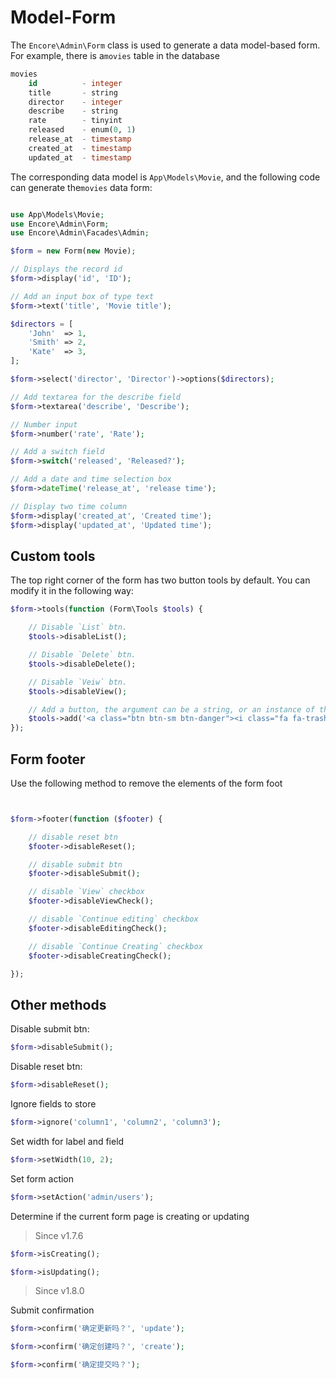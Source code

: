 # Model-Form

The `Encore\Admin\Form` class is used to generate a data model-based form. For example, there is a`movies` table in the database

```sql
movies
    id          - integer
    title       - string
    director    - integer
    describe    - string
    rate        - tinyint
    released    - enum(0, 1)
    release_at  - timestamp
    created_at  - timestamp
    updated_at  - timestamp

```

The corresponding data model is `App\Models\Movie`, and the following code can generate the`movies` data form:

```php

use App\Models\Movie;
use Encore\Admin\Form;
use Encore\Admin\Facades\Admin;

$form = new Form(new Movie);

// Displays the record id
$form->display('id', 'ID');

// Add an input box of type text
$form->text('title', 'Movie title');

$directors = [
    'John'  => 1,
    'Smith' => 2,
    'Kate'  => 3,
];

$form->select('director', 'Director')->options($directors);

// Add textarea for the describe field
$form->textarea('describe', 'Describe');

// Number input
$form->number('rate', 'Rate');

// Add a switch field
$form->switch('released', 'Released?');

// Add a date and time selection box
$form->dateTime('release_at', 'release time');

// Display two time column
$form->display('created_at', 'Created time');
$form->display('updated_at', 'Updated time');

```

## Custom tools

The top right corner of the form has two button tools by default. You can modify it in the following way:

```php
$form->tools(function (Form\Tools $tools) {

    // Disable `List` btn.
    $tools->disableList();

    // Disable `Delete` btn.
    $tools->disableDelete();

    // Disable `Veiw` btn.
    $tools->disableView();

    // Add a button, the argument can be a string, or an instance of the object that implements the Renderable or Htmlable interface
    $tools->add('<a class="btn btn-sm btn-danger"><i class="fa fa-trash"></i>&nbsp;&nbsp;delete</a>');
});
```

## Form footer

Use the following method to remove the elements of the form foot

```php


$form->footer(function ($footer) {

    // disable reset btn
    $footer->disableReset();

    // disable submit btn
    $footer->disableSubmit();

    // disable `View` checkbox
    $footer->disableViewCheck();

    // disable `Continue editing` checkbox
    $footer->disableEditingCheck();

    // disable `Continue Creating` checkbox
    $footer->disableCreatingCheck();

});

```

## Other methods

Disable submit btn:

```php
$form->disableSubmit();
```

Disable reset btn:

```php
$form->disableReset();
```

Ignore fields to store

```php
$form->ignore('column1', 'column2', 'column3');
```

Set width for label and field

```php
$form->setWidth(10, 2);
```

Set form action

```php
$form->setAction('admin/users');
```

Determine if the current form page is creating or updating

> Since v1.7.6

```php
$form->isCreating();

$form->isUpdating();
```

> Since v1.8.0

Submit confirmation

```php
$form->confirm('确定更新吗？', 'update');

$form->confirm('确定创建吗？', 'create');

$form->confirm('确定提交吗？');
```
